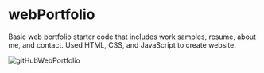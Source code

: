 # webPortfolio
Basic web portfolio starter code that includes work samples, resume, about me, and contact.
Used HTML, CSS, and JavaScript to create website.


![gitHubWebPortfolio](https://user-images.githubusercontent.com/97525044/218123333-73197228-aa03-44b3-a02f-be3e33169983.png)

